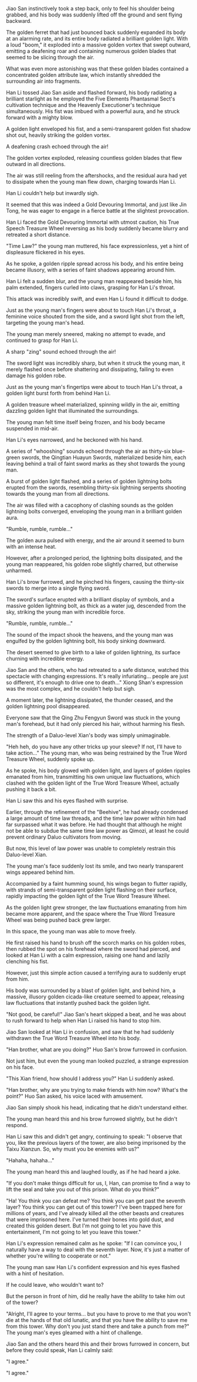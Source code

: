 Jiao San instinctively took a step back, only to feel his shoulder being grabbed, and his body was suddenly lifted off the ground and sent flying backward.

The golden ferret that had just bounced back suddenly expanded its body at an alarming rate, and its entire body radiated a brilliant golden light. With a loud "boom," it exploded into a massive golden vortex that swept outward, emitting a deafening roar and containing numerous golden blades that seemed to be slicing through the air.

What was even more astonishing was that these golden blades contained a concentrated golden attribute law, which instantly shredded the surrounding air into fragments.

Han Li tossed Jiao San aside and flashed forward, his body radiating a brilliant starlight as he employed the Five Elements Phantasmal Sect's cultivation technique and the Heavenly Executioner's technique simultaneously. His fist was imbued with a powerful aura, and he struck forward with a mighty blow.

A golden light enveloped his fist, and a semi-transparent golden fist shadow shot out, heavily striking the golden vortex.

A deafening crash echoed through the air!

The golden vortex exploded, releasing countless golden blades that flew outward in all directions.

The air was still reeling from the aftershocks, and the residual aura had yet to dissipate when the young man flew down, charging towards Han Li.

Han Li couldn't help but inwardly sigh.

It seemed that this was indeed a Gold Devouring Immortal, and just like Jin Tong, he was eager to engage in a fierce battle at the slightest provocation.

Han Li faced the Gold Devouring Immortal with utmost caution, his True Speech Treasure Wheel reversing as his body suddenly became blurry and retreated a short distance.

"Time Law?" the young man muttered, his face expressionless, yet a hint of displeasure flickered in his eyes.

As he spoke, a golden ripple spread across his body, and his entire being became illusory, with a series of faint shadows appearing around him.

Han Li felt a sudden blur, and the young man reappeared beside him, his palm extended, fingers curled into claws, grasping for Han Li's throat.

This attack was incredibly swift, and even Han Li found it difficult to dodge.

Just as the young man's fingers were about to touch Han Li's throat, a feminine voice shouted from the side, and a sword light shot from the left, targeting the young man's head.

The young man merely sneered, making no attempt to evade, and continued to grasp for Han Li.

A sharp "zing" sound echoed through the air!

The sword light was incredibly sharp, but when it struck the young man, it merely flashed once before shattering and dissipating, failing to even damage his golden robe.

Just as the young man's fingertips were about to touch Han Li's throat, a golden light burst forth from behind Han Li.

A golden treasure wheel materialized, spinning wildly in the air, emitting dazzling golden light that illuminated the surroundings.

The young man felt time itself being frozen, and his body became suspended in mid-air.

Han Li's eyes narrowed, and he beckoned with his hand.

A series of "whooshing" sounds echoed through the air as thirty-six blue-green swords, the Qingtian Huayun Swords, materialized beside him, each leaving behind a trail of faint sword marks as they shot towards the young man.

A burst of golden light flashed, and a series of golden lightning bolts erupted from the swords, resembling thirty-six lightning serpents shooting towards the young man from all directions.

The air was filled with a cacophony of clashing sounds as the golden lightning bolts converged, enveloping the young man in a brilliant golden aura.

"Rumble, rumble, rumble..."

The golden aura pulsed with energy, and the air around it seemed to burn with an intense heat.

However, after a prolonged period, the lightning bolts dissipated, and the young man reappeared, his golden robe slightly charred, but otherwise unharmed.

Han Li's brow furrowed, and he pinched his fingers, causing the thirty-six swords to merge into a single flying sword.

The sword's surface erupted with a brilliant display of symbols, and a massive golden lightning bolt, as thick as a water jug, descended from the sky, striking the young man with incredible force.

"Rumble, rumble, rumble..."

The sound of the impact shook the heavens, and the young man was engulfed by the golden lightning bolt, his body sinking downward.

The desert seemed to give birth to a lake of golden lightning, its surface churning with incredible energy.

Jiao San and the others, who had retreated to a safe distance, watched this spectacle with changing expressions.
It's really infuriating... people are just so different, it's enough to drive one to death..." Xiong Shan's expression was the most complex, and he couldn't help but sigh.

A moment later, the lightning dissipated, the thunder ceased, and the golden lightning pool disappeared.

Everyone saw that the Qing Zhu Fengyun Sword was stuck in the young man's forehead, but it had only pierced his hair, without harming his flesh.

The strength of a Daluo-level Xian's body was simply unimaginable.

"Heh heh, do you have any other tricks up your sleeve? If not, I'll have to take action..." The young man, who was being restrained by the True Word Treasure Wheel, suddenly spoke up.

As he spoke, his body glowed with golden light, and layers of golden ripples emanated from him, transmitting his own unique law fluctuations, which clashed with the golden light of the True Word Treasure Wheel, actually pushing it back a bit.

Han Li saw this and his eyes flashed with surprise.

Earlier, through the refinement of the "Beehive", he had already condensed a large amount of time law threads, and the time law power within him had far surpassed what it was before. He had thought that although he might not be able to subdue the same time law power as Qimozi, at least he could prevent ordinary Daluo cultivators from moving.

But now, this level of law power was unable to completely restrain this Daluo-level Xian.

The young man's face suddenly lost its smile, and two nearly transparent wings appeared behind him.

 Accompanied by a faint humming sound, his wings began to flutter rapidly, with strands of semi-transparent golden light flashing on their surface, rapidly impacting the golden light of the True Word Treasure Wheel.

As the golden light grew stronger, the law fluctuations emanating from him became more apparent, and the space where the True Word Treasure Wheel was being pushed back grew larger.

In this space, the young man was able to move freely.

He first raised his hand to brush off the scorch marks on his golden robes, then rubbed the spot on his forehead where the sword had pierced, and looked at Han Li with a calm expression, raising one hand and lazily clenching his fist.

However, just this simple action caused a terrifying aura to suddenly erupt from him.

His body was surrounded by a blast of golden light, and behind him, a massive, illusory golden cicada-like creature seemed to appear, releasing law fluctuations that instantly pushed back the golden light.

"Not good, be careful!" Jiao San's heart skipped a beat, and he was about to rush forward to help when Han Li raised his hand to stop him.

Jiao San looked at Han Li in confusion, and saw that he had suddenly withdrawn the True Word Treasure Wheel into his body.

"Han brother, what are you doing?" Huo San's brow furrowed in confusion.

Not just him, but even the young man looked puzzled, a strange expression on his face.

"This Xian friend, how should I address you?" Han Li suddenly asked.

"Han brother, why are you trying to make friends with him now? What's the point?" Huo San asked, his voice laced with amusement.

Jiao San simply shook his head, indicating that he didn't understand either.

The young man heard this and his brow furrowed slightly, but he didn't respond.

Han Li saw this and didn't get angry, continuing to speak: "I observe that you, like the previous layers of the tower, are also being imprisoned by the Taixu Xianzun. So, why must you be enemies with us?"

"Hahaha, hahaha..."

The young man heard this and laughed loudly, as if he had heard a joke.

"If you don't make things difficult for us, I, Han, can promise to find a way to lift the seal and take you out of this prison. What do you think?"

"Ha! You think you can defeat me? You think you can get past the seventh layer? You think you can get out of this tower? I've been trapped here for millions of years, and I've already killed all the other beasts and creatures that were imprisoned here. I've turned their bones into gold dust, and created this golden desert. But I'm not going to let you have this entertainment, I'm not going to let you leave this tower."

Han Li's expression remained calm as he spoke: "If I can convince you, I naturally have a way to deal with the seventh layer. Now, it's just a matter of whether you're willing to cooperate or not."

The young man saw Han Li's confident expression and his eyes flashed with a hint of hesitation.

If he could leave, who wouldn't want to?

But the person in front of him, did he really have the ability to take him out of the tower?

"Alright, I'll agree to your terms... but you have to prove to me that you won't die at the hands of that old lunatic, and that you have the ability to save me from this tower. Why don't you just stand there and take a punch from me?" The young man's eyes gleamed with a hint of challenge.

Jiao San and the others heard this and their brows furrowed in concern, but before they could speak, Han Li calmly said:

"I agree."

"I agree."